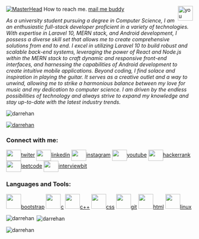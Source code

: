 
[![MasterHead](https://www.tynker.com/image/parents/og-1200x630-coding-skills.jpg)](https://rishavchanda.io)
 <a href="https://www.youtube.com/channel/UC82A6YxBt-ni7NoP46Cw3rA" alt="youtube"><img align="right"  width="40" height="40" src="https://cdn-icons-png.flaticon.com/512/174/174883.png" alt="you tube"></a></span> How to reach me. <a href="mailto:darrehanrasool@gmail.com"> mail me buddy</a>
<p><i>As a university student pursuing a degree in Computer Science, I am an enthusiastic full-stack developer proficient in a variety of technologies. With expertise in Laravel 10, MERN stack, and Android development, I possess a diverse skill set that allows me to create comprehensive solutions from end to end. I excel in utilizing Laravel 10 to build robust and scalable back-end systems, leveraging the power of React and Node.js within the MERN stack to craft dynamic and responsive front-end interfaces, and harnessing the capabilities of Android development to create intuitive mobile applications. Beyond coding, I find solace and inspiration in playing the guitar. It serves as a creative outlet and a way to unwind, allowing me to strike a harmonious balance between my love for music and my dedication to computer science. I am driven by the endless possibilities of technology and always strive to expand my knowledge and stay up-to-date with the latest industry trends.</i></p>
<p align="left"> <img src="https://komarev.com/ghpvc/?username=darrehan&label=Profile%20views&color=0e75b6&style=flat" alt="darrehan" /> </p>
<p align="left"> <a href="https://github.com/ryo-ma/github-profile-trophy"><img src="https://github-profile-trophy.vercel.app/?username=darrehan" alt="darrehan" /></a> </p>
<h3 align="left">Connect with me:</h3>
<p align="left">
<a href="https://twitter.com/cserehan" target="blank"><img align="center" src="https://cdn-icons-png.flaticon.com/512/733/733579.png"  height="30" width="40" />twiter</a>
<a href="https://linkedin.com/in/https://www.linkedin.com/in/dar-rehan-rasool-66a14222a/" target="blank"><img align="center" src="https://cdn-icons-png.flaticon.com/512/3536/3536505.png" height="30"width="40"/>linkedin</a>
<a href="https://instagram.com/https://www.instagram.com/dar.rehan_/" target="blank"><img align="center" src="https://cdn-icons-png.flaticon.com/512/2111/2111463.png"  height="30" width="40" />instagram</a>
<a href="https://www.youtube.com/channel/UC82A6YxBt-ni7NoP46Cw3rA" target="blank"><img align="center" src="https://cdn-icons-png.flaticon.com/512/174/174883.png"  height="30" width="40" />youtube</a>
<a href="https://www.hackerrank.com/dashboard" target="blank"><img align="center" src="https://th.bing.com/th?id=OSK.e6fca6d1718cd5b4d430e56ed102f96f&w=148&h=148&c=7&o=6&dpr=1.3&pid=SANGAM"  height="30" width="40" />hackerrank</a>
<a href="https://leetcode.com/darrehanrasool/" target="blank"><img align="center" src="https://cdn-images-1.medium.com/max/1600/0*GePc7lo4CF4A3guP.png"  height="30" width="40" />leetcode</a>
 <a href="https://www.interviewbit.com/practice/" target="blank"><img align="center" src="https://assets.interviewbit.com/packs/images/logo.87a398.svg"  height="30" width="40" />interviewbit</a>
</p>
<h3 align="left">Languages and Tools:</h3>
<p align="left"> <a href="https://getbootstrap.com" target="_blank" rel="noreferrer"> <img src="https://cdn-icons-png.flaticon.com/512/5968/5968672.png" width="40" height="40"/>bootstrap</a>
<a href="https://www.cprogramming.com/" target="_blank" rel="noreferrer"> <img src="https://cdn-icons-png.flaticon.com/128/3600/3600912.png" width="40" height="40"/>c</a>
<a href="https://www.w3schools.com/cpp/" target="_blank" rel="noreferrer"> <img src="https://cdn-icons-png.flaticon.com/512/4785/4785958.png"  width="40" height="40"/>c++</a> 
<a href="https://www.w3schools.com/css/" target="_blank" rel="noreferrer"> <img src="https://cdn-icons-png.flaticon.com/128/331/331383.png"  width="40" height="40"/>css</a>
<a href="https://git-scm.com/" target="_blank" rel="noreferrer"> <img src="https://t3.ftcdn.net/jpg/00/83/05/00/240_F_83050019_PNgUwzBXAsHSORc52wdROmSWNeGEpIh5.jpg"  width="40" height="40"/>git</a>
  <a href="https://www.w3.org/html/" target="_blank" rel="noreferrer"> <img src="https://cdn-icons-png.flaticon.com/512/888/888859.png"  width="40" height="40"/>html</a>
<a href="https://www.linux.org/" target="_blank" rel="noreferrer"><img src="https://t4.ftcdn.net/jpg/03/78/51/71/240_F_378517139_6YekhAD6aHLcVkghRIRo6WOrJXpyZZ1W.jpg"  width="40" height="40"/>linux</a>
</p>
<p><img align="left" src="https://github-readme-stats.vercel.app/api/top-langs?username=darrehan&show_icons=true&locale=en&layout=compact" alt="darrehan" /></p>
<p>&nbsp;<img align="center" src="https://github-readme-stats.vercel.app/api?username=darrehan&show_icons=true&locale=en" alt="darrehan" /></p>
<p><img align="center" src="https://github-readme-streak-stats.herokuapp.com/?user=darrehan&" alt="darrehan" /></p>


